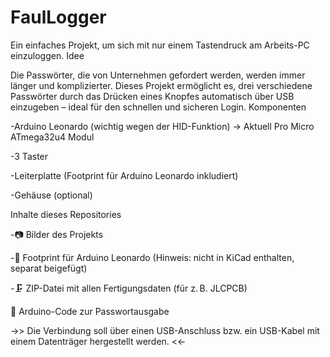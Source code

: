 # FaulLogger
Ein einfaches Projekt, um sich mit nur einem Tastendruck am Arbeits-PC einzuloggen.
Idee

Die Passwörter, die von Unternehmen gefordert werden, werden immer länger und komplizierter. Dieses Projekt ermöglicht es, drei verschiedene Passwörter durch das Drücken eines Knopfes automatisch über USB einzugeben – ideal für den schnellen und sicheren Login.
Komponenten

  -Arduino Leonardo (wichtig wegen der HID-Funktion) -> Aktuell Pro Micro ATmega32u4 Modul

  -3 Taster

  -Leiterplatte (Footprint für Arduino Leonardo inkludiert)

  -Gehäuse (optional)

Inhalte dieses Repositories

   -📷 Bilder des Projekts

   -🧩 Footprint für Arduino Leonardo (Hinweis: nicht in KiCad enthalten, separat beigefügt)

  -🗜️ ZIP-Datei mit allen Fertigungsdaten (für z. B. JLCPCB)

  🧠 Arduino-Code zur Passwortausgabe

  ->> Die Verbindung soll über einen USB-Anschluss bzw. ein USB-Kabel mit einem Datenträger hergestellt werden. <<-
